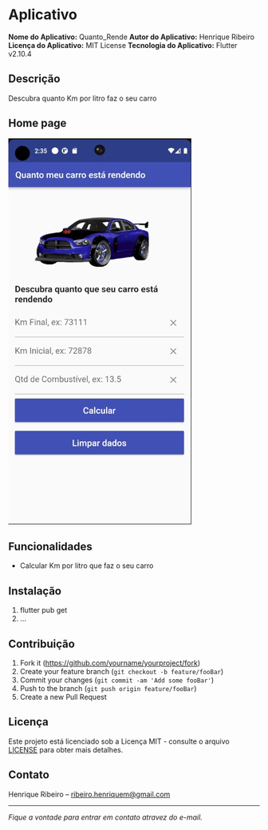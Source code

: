 # Aplicativo

**Nome do Aplicativo:** Quanto_Rende
**Autor do Aplicativo:** Henrique Ribeiro
**Licença do Aplicativo:** MIT License
**Tecnologia do Aplicativo:** Flutter v2.10.4

## Descrição

Descubra quanto Km por litro faz o seu carro

## Home page

![Home Page](images/home.jpg)

## Funcionalidades

- Calcular Km por litro que faz o seu carro

<!-- ## Requisitos

- [Listar os requisitos para executar o aplicativo.] -->

## Instalação

1. flutter pub get
2. ...

<!-- ## Uso

[Instruções sobre como usar o aplicativo.] -->

## Contribuição

1. Fork it (<https://github.com/yourname/yourproject/fork>)
2. Create your feature branch (`git checkout -b feature/fooBar`)
3. Commit your changes (`git commit -am 'Add some fooBar'`)
4. Push to the branch (`git push origin feature/fooBar`)
5. Create a new Pull Request

## Licença


Este projeto está licenciado sob a Licença MIT - consulte o arquivo [LICENSE](LICENSE) para obter mais detalhes.

## Contato

Henrique Ribeiro – ribeiro.henriquem@gmail.com

---

*Fique a vontade para entrar em contato atravez do e-mail.*
